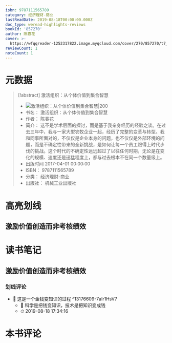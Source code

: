 ```yaml
---
isbn: 9787111565789
category: 经济理财-商业
lastReadDate: 2019-08-18T00:00:00.000Z
doc_type: weread-highlights-reviews
bookId: '857270'
author: 陈春花
cover: >-
  https://wfqqreader-1252317822.image.myqcloud.com/cover/270/857270/t7_857270.jpg
reviewCount: 1
noteCount: 1
---
```

# 元数据
> [!abstract] 激活组织：从个体价值到集合智慧
> - ![ 激活组织：从个体价值到集合智慧|200](https://wfqqreader-1252317822.image.myqcloud.com/cover/270/857270/t7_857270.jpg)
> - 书名： 激活组织：从个体价值到集合智慧
> - 作者： 陈春花
> - 简介： 这不是学术层面的探讨，而是基于我亲身经历的经验之谈。在过去三年中，我与一家大型农牧企业一起，经历了完整的变革与转型。我和同事所面对的，不仅仅是企业本身的问题，也不仅仅是外部环境的问题，而是不确定性带来的全新挑战，是如何让每一个员工跟得上时代步伐的挑战。这个时代的不确定性远远超过了以往任何时期，无论是在变化的规模、速度还是迅猛程度上，都与过去根本不在同一个数量级上。
> - 出版时间 2017-04-01 00:00:00
> - ISBN： 9787111565789
> - 分类： 经济理财-商业
> - 出版社： 机械工业出版社

# 高亮划线

## 激励价值创造而非考核绩效

 
# 读书笔记

## 激励价值创造而非考核绩效

### 划线评论
- 📌 这是一个金钱变知识的过程  ^13176609-7aIr1HsV7
    - 💭 科学是把钱变知识，技术是把知识变成钱
    - ⏱ 2019-08-18 17:34:16
   
# 本书评论
